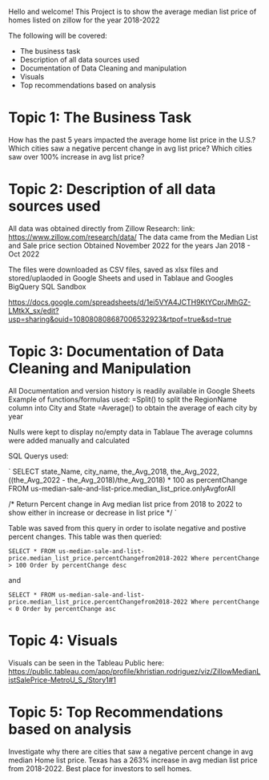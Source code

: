 Hello and welcome!
This Project is to show the average median list price of homes listed on zillow for the year 2018-2022

The following will be covered:
* The business task
* Description of all data sources used
* Documentation of Data Cleaning and manipulation
* Visuals
* Top recommendations based on analysis

# Topic 1: The Business Task #

How has the past 5 years impacted the average home list price in the U.S.?
Which cities saw a negative percent change in avg list price?
Which cities saw over 100% increase in avg list price?

# Topic 2: Description of all data sources used #

All data was obtained directly from Zillow Research:
link: https://www.zillow.com/research/data/ 
The data came from the Median List and Sale price section
Obtained November 2022 for the years Jan 2018 - Oct 2022

The files were downloaded as CSV files, saved as xlsx files and stored/uplaoded in Google Sheets and used in Tablaue and Googles BigQuery SQL Sandbox

https://docs.google.com/spreadsheets/d/1ei5VYA4JCTH9KtYCprJMhGZ-LMtkX_sx/edit?usp=sharing&ouid=108080808687006532923&rtpof=true&sd=true

# Topic 3: Documentation of Data Cleaning and Manipulation #
All Documentation and version history is readily available in Google Sheets
Example of functions/formulas used:
=Split() to split the RegionName column into City and State
=Average() to obtain the average of each city by year

Nulls were kept to display no/empty data in Tablaue
The average columns were added manually and calculated

SQL Querys used:

` SELECT state_Name, city_name, the_Avg_2018, the_Avg_2022, ((the_Avg_2022 - the_Avg_2018)/the_Avg_2018) * 100 as percentChange
FROM us-median-sale-and-list-price.median_list_price.onlyAvgforAll

/* Return Percent change in Avg median list price from 2018 to 2022 to show either in increase or decrease in list price */ `

Table was saved from this query in order to isolate negative and postive percent changes. This table was then queried:

`SELECT *
FROM us-median-sale-and-list-price.median_list_price.percentChangefrom2018-2022
Where percentChange > 100
Order by percentChange desc `

and

`SELECT *
FROM us-median-sale-and-list-price.median_list_price.percentChangefrom2018-2022
Where percentChange < 0
Order by percentChange asc `

# Topic 4: Visuals #
Visuals can be seen in the Tableau Public here:
https://public.tableau.com/app/profile/khristian.rodriguez/viz/ZillowMedianListSalePrice-MetroU_S_/Story1#1

# Topic 5: Top Recommendations based on analysis #
Investigate why there are cities that saw a negative percent change in avg median Home list price.
Texas has a 263% increase in avg median list price from 2018-2022. Best place for investors to sell homes.



